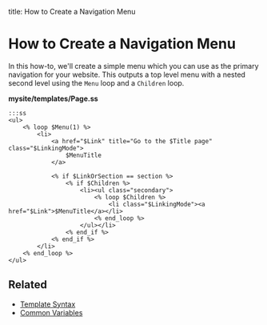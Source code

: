 title: How to Create a Navigation Menu

# How to Create a Navigation Menu

In this how-to, we'll create a simple menu which you can use as the primary navigation for your website. This outputs a
top level menu with a nested second level using the `Menu` loop and a `Children` loop.

**mysite/templates/Page.ss**

	:::ss
	<ul>
		<% loop $Menu(1) %>
			<li>
				<a href="$Link" title="Go to the $Title page" class="$LinkingMode">
					$MenuTitle
				</a>

				<% if $LinkOrSection == section %>
					<% if $Children %>
						<li><ul class="secondary">
							<% loop $Children %>
								<li class="$LinkingMode"><a href="$Link">$MenuTitle</a></li>
							<% end_loop %>
						</ul></li>
					<% end_if %>
				<% end_if %>
			</li>
		<% end_loop %>
	</ul>

## Related

* [Template Syntax](../syntax)
* [Common Variables](../command_variables)